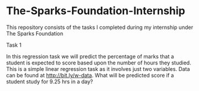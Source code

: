 # The-Sparks-Foundation-Internship
This repository consists of the tasks I completed during my internship under The Sparks Foundation

Task 1

In this regression task we will predict the percentage of marks that a student is expected to score based upon the number of hours they studied.
This is a simple linear regression task as it involves just two variables. Data can be found at http://bit.ly/w-data.
What will be predicted score if a student study for 9.25 hrs in a day? 

